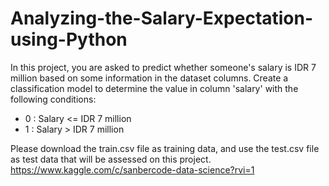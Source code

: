 # Analyzing-the-Salary-Expectation-using-Python
In this project, you are asked to predict whether someone's salary is IDR 7 million based on some information in the dataset columns. Create a classification model to determine the value in column 'salary' with the following conditions:  
- 0 : Salary &lt;= IDR 7 million 
- 1 : Salary > IDR 7 million 

Please download the train.csv file as training data, and use the test.csv file as test data that will be assessed on this project.
https://www.kaggle.com/c/sanbercode-data-science?rvi=1
